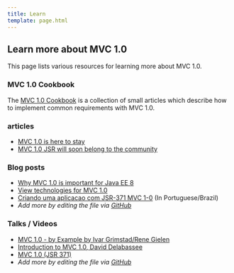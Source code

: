 ```yaml
---
title: Learn
template: page.html
---
```


## Learn more about MVC 1.0

This page lists various resources for learning more about MVC 1.0.

### MVC 1.0 Cookbook

The [MVC 1.0 Cookbook](/learn/cookbook/) is a collection of small articles
which describe how to implement common requirements with MVC 1.0.

### articles

  * [MVC 1.0 is here to stay](https://jaxenter.com/mvc-1-0-lives-134803.html)
  * [MVC 1.0 JSR will soon belong to the community](https://jaxenter.com/mvc-given-to-community-131223.html)

### Blog posts

  * [Why MVC 1.0 is important for Java EE 8](https://blog.kaltepoth.de/posts/2016/10/07/why-mvc-1-0-is-important-for-java-ee-8.html)
  * [View technologies for MVC 1.0](https://blog.kaltepoth.de/posts/2015/04/21/view-technologies-for-mvc-1-0.html)
  * [Criando uma aplicacao com JSR-371 MVC 1-0](https://danieldiasjava.wordpress.com/2017/01/25/criando-uma-aplicacao-com-jsr-371mvc-1-0/) (In Portuguese/Brazil)
  * *Add more by editing the file via [GitHub](https://github.com/mvc-spec/www.mvc-spec.org/blob/master/learn/index.md)*

### Talks / Videos

  * [MVC 1.0 - by Example by Ivar Grimstad/Rene Gielen](https://www.youtube.com/watch?v=7YpZd742BDw)
  * [Introduction to MVC 1.0, David Delabassee](https://www.youtube.com/watch?v=xgjdaI8ZVL8)
  * [MVC 1.0 (JSR 371)](https://www.youtube.com/watch?v=zzwYqNHUrgs)
  * *Add more by editing the file via [GitHub](https://github.com/mvc-spec/www.mvc-spec.org/blob/master/learn/index.md)*
